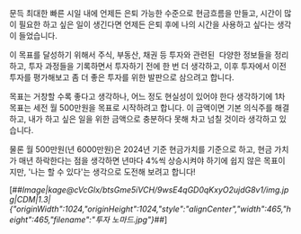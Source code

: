 문득 최대한 빠른 시일 내에 언제든 은퇴 가능한 수준으로 현금흐름을 만들고, 시간이 많이 필요한 하고 싶은 일이 생긴다면 언제든 은퇴 후에 나의 시간을 사용하고 싶다는 생각이 들었습니다.

이 목표를 달성하기 위해서 주식, 부동산, 채권 등 투자와 관련된  다양한 정보들을 정리하고, 투자 과정들을 기록하면서 투자하기 전에 한 번 더 생각하고, 이후 투자에서 이전 투자를 평가해보고 좀 더 좋은 투자를 위한 발판으로 삼으려고 합니다.

목표는 거창할 수록 좋다고 생각하나, 어느 정도 현실성이 있어야 한다 생각하기에 1차 목표는 세전 월 500만원을 목표로 시작하려고 합니다. 이 금액이면 기본 의식주를 해결하고, 내가 하고 싶은 일을 위한 금액으로 충분하다 못해 차고 넘칠 것이라 생각하고 있습니다.

물론 월 500만원(년 6000만원)은 2024년 기준 현금가치를 기준으로 하고, 현금 가치가 매년 하락한다는 점을 생각하면 년마다 4%씩 상승시켜야 하기에 쉽지 않은 목표이지만, '나는 할 수 있다'는 생각으로 도전해 보려고 합니다!

[##_Image|kage@cVcGlx/btsGme5iVCH/9wsE4qGD0qKxyO2ujdG8v1/img.jpg|CDM|1.3|{"originWidth":1024,"originHeight":1024,"style":"alignCenter","width":465,"height":465,"filename":"투자 노마드.jpg"}_##]
